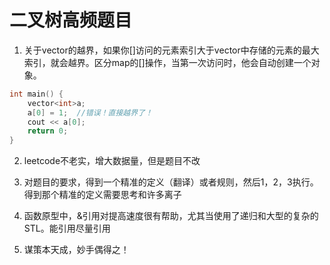 # 二叉树高频题目

1. 关于vector的越界，如果你[]访问的元素索引大于vector中存储的元素的最大索引，就会越界。区分map的[]操作，当第一次访问时，他会自动创建一个对象。

```cpp
int main() {
	vector<int>a;
	a[0] = 1;  //错误！直接越界了！
	cout << a[0];
	return 0;
}
```

2. leetcode不老实，增大数据量，但是题目不改

3. 对题目的要求，得到一个精准的定义（翻译）或者规则，然后1，2，3执行。得到那个精准的定义需要思考和许多离子

4. 函数原型中，&引用对提高速度很有帮助，尤其当使用了递归和大型的复杂的STL。能引用尽量引用

5. 谋策本天成，妙手偶得之！
